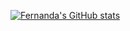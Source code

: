 [![Fernanda's GitHub stats](https://github-readme-stats.vercel.app/api?username=nandaferreira)](https://github.com/nandaferreira/github-readme-stats)
